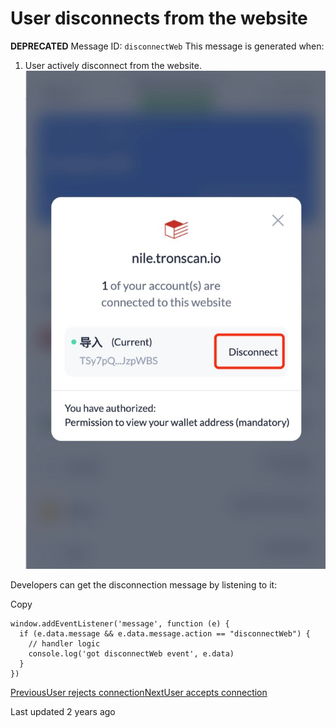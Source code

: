 
# User disconnects from the website

**DEPRECATED** Message ID: `disconnectWeb` This message is generated when:

  1. User actively disconnect from the website. ![image](images/tronlink-wallet-extension_receive-messages-from-tronlink_messages-to-be-deprecated_user-disconnects-from-the-website_img_0.jpg)




Developers can get the disconnection message by listening to it:

Copy
    
    
    window.addEventListener('message', function (e) {
      if (e.data.message && e.data.message.action == "disconnectWeb") {
        // handler logic
        console.log('got disconnectWeb event', e.data)
      }
    })

[PreviousUser rejects connection](/tronlink-wallet-extension/receive-messages-from-tronlink/messages-to-be-deprecated/user-rejects-connection)[NextUser accepts connection](/tronlink-wallet-extension/receive-messages-from-tronlink/messages-to-be-deprecated/user-accepts-connection)

Last updated 2 years ago
